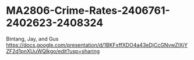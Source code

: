 # MA2806-Crime-Rates-2406761-2402623-2408324
Bintang, Jay, and Gus
https://docs.google.com/presentation/d/1BKFxffXDO4a43eDjCcGNvwZlXjYZF2d1pnXUuWQlkgo/edit?usp=sharing
